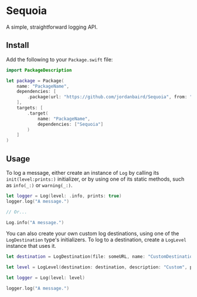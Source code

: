 # Sequoia

A simple, straightforward logging API. 

## Install

Add the following to your `Package.swift` file:

```swift
import PackageDescription

let package = Package(
    name: "PackageName",
    dependencies: [
        .package(url: "https://github.com/jordanbaird/Sequoia", from: "0.0.1")
    ],
    targets: [
        .target(
            name: "PackageName",
            dependencies: ["Sequoia"]
        )
    ]
)
```

## Usage

To log a message, either create an instance of `Log` by calling its `init(level:prints:)`
initializer, or by using one of its static methods, such as `info(_:)` or `warning(_:)`.

```swift
let logger = Log(level: .info, prints: true)
logger.log("A message.")

// Or...

Log.info("A message.")
```

You can also create your own custom log destinations, using one of the `LogDestination`
type's initializers. To log to a destination, create a `LogLevel` instance that uses it.

```swift
let destination = LogDestination(file: someURL, name: "CustomDestination", consoleTag: "Custom")

let level = LogLevel(destination: destination, description: "Custom", priority: 5)

let logger = Log(level: level)

logger.log("A message.")
```
